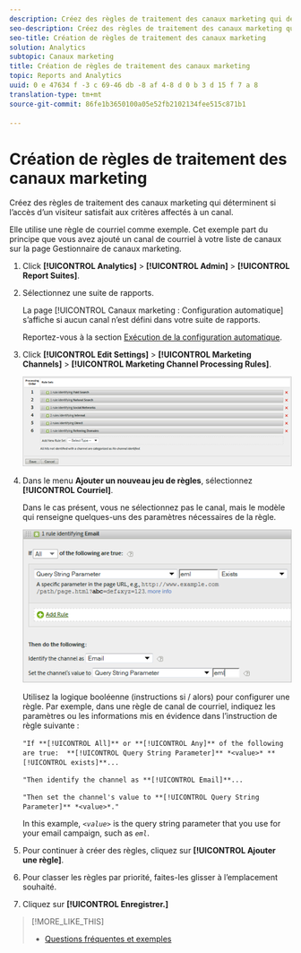 ```yaml
---
description: Créez des règles de traitement des canaux marketing qui déterminent si l’accès d’un visiteur satisfait aux critères affectés à un canal.
seo-description: Créez des règles de traitement des canaux marketing qui déterminent si l’accès d’un visiteur satisfait aux critères affectés à un canal.
seo-title: Création de règles de traitement des canaux marketing
solution: Analytics
subtopic: Canaux marketing
title: Création de règles de traitement des canaux marketing
topic: Reports and Analytics
uuid: 0 e 47634 f -3 c 69-46 db -8 af 4-8 d 0 b 3 d 15 f 7 a 8
translation-type: tm+mt
source-git-commit: 86fe1b3650100a05e52fb2102134fee515c871b1

---
```



# Création de règles de traitement des canaux marketing

Créez des règles de traitement des canaux marketing qui déterminent si l’accès d’un visiteur satisfait aux critères affectés à un canal.

Elle utilise une règle de courriel comme exemple. Cet exemple part du principe que vous avez ajouté un canal de courriel à votre liste de canaux sur la page Gestionnaire de canaux marketing.

1. Click **[!UICONTROL Analytics]** &gt; **[!UICONTROL Admin]** &gt; **[!UICONTROL Report Suites]**.
1. Sélectionnez une suite de rapports.

   La page [!UICONTROL Canaux marketing : Configuration automatique] s’affiche si aucun canal n’est défini dans votre suite de rapports.

   Reportez-vous à la section [Exécution de la configuration automatique](/help/components/c-marketing-channels/c-channel-autosetup.md).

1. Click **[!UICONTROL Edit Settings]** &gt; **[!UICONTROL Marketing Channels]** &gt; **[!UICONTROL Marketing Channel Processing Rules]**.

   ![Résultat de l’étape](assets/marketing_channel_rules.png)

1. Dans le menu **Ajouter un nouveau jeu de règles**, sélectionnez **[!UICONTROL Courriel]**.

   Dans le cas présent, vous ne sélectionnez pas le canal, mais le modèle qui renseigne quelques-uns des paramètres nécessaires de la règle.

   ![Résultat de l’étape](assets/example_email.png)

   Utilisez la logique booléenne (instructions si / alors) pour configurer une règle. Par exemple, dans une règle de canal de courriel, indiquez les paramètres ou les informations mis en évidence dans l’instruction de règle suivante :

   `"If **[!UICONTROL All]** or **[!UICONTROL Any]** of the following are true:  **[!UICONTROL Query String Parameter]** *<value>* **[!UICONTROL exists]**...`

   `"Then identify the channel as **[!UICONTROL Email]**...`

   `"Then set the channel's value to **[!UICONTROL Query String Parameter]** *<value>*."`

   In this example, *`<value>`* is the query string parameter that you use for your email campaign, such as *`eml`*.
1. Pour continuer à créer des règles, cliquez sur **[!UICONTROL Ajouter une règle]**.
1. Pour classer les règles par priorité, faites-les glisser à l’emplacement souhaité.
1. Cliquez sur **[!UICONTROL Enregistrer.]**

>[!MORE_LIKE_THIS]
>
>* [Questions fréquentes et exemples](/help/components/c-marketing-channels/c-faq.md)

